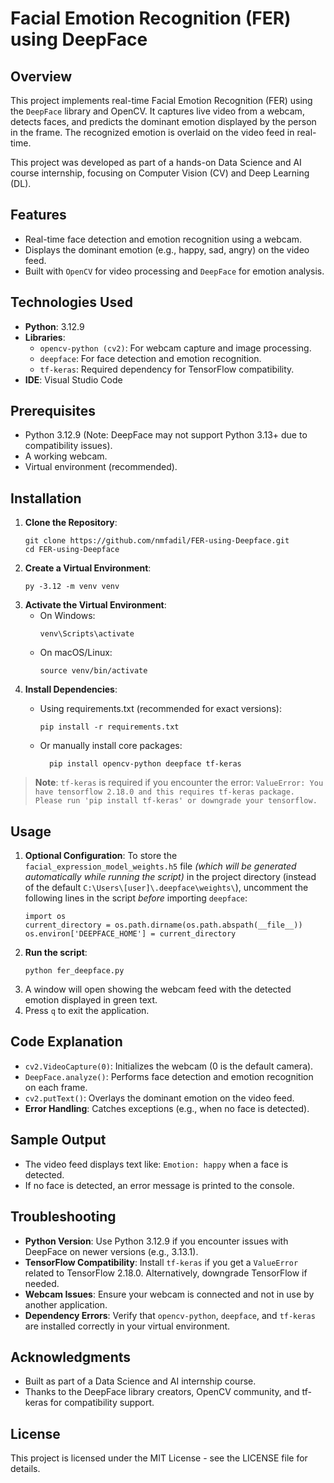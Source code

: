 # Facial Emotion Recognition (FER) using DeepFace
## Overview

This project implements real-time Facial Emotion Recognition (FER) using the `DeepFace` library and OpenCV. It captures live video from a webcam, detects faces, and predicts the dominant emotion displayed by the person in the frame. The recognized emotion is overlaid on the video feed in real-time.

This project was developed as part of a hands-on Data Science and AI course internship, focusing on Computer Vision (CV) and Deep Learning (DL).

## Features


- Real-time face detection and emotion recognition using a webcam.
- Displays the dominant emotion (e.g., happy, sad, angry) on the video feed.
- Built with `OpenCV` for video processing and `DeepFace` for emotion analysis.

## Technologies Used

- **Python**: 3.12.9
- **Libraries**:
    * `opencv-python (cv2)`: For webcam capture and image processing.
    * `deepface`: For face detection and emotion recognition.
    * `tf-keras`: Required dependency for TensorFlow compatibility.
- **IDE**: Visual Studio Code

## Prerequisites

- Python 3.12.9 (Note: DeepFace may not support Python 3.13+ due to compatibility issues).
- A working webcam.
- Virtual environment (recommended).

## Installation

1. **Clone the Repository**:
    ```
    git clone https://github.com/nmfadil/FER-using-Deepface.git
    cd FER-using-Deepface
    ```
2. **Create a Virtual Environment**:
    ```
    py -3.12 -m venv venv
    ```
3. **Activate the Virtual Environment**:
    * On Windows:
        ```
        venv\Scripts\activate
        ```
    * On macOS/Linux:
        ```
        source venv/bin/activate
        ```
4. **Install Dependencies**:
    * Using requirements.txt (recommended for exact versions):
        ```
        pip install -r requirements.txt
        ```
    * Or manually install core packages:
        
            pip install opencv-python deepface tf-keras
        
>**Note**: `tf-keras` is required if you encounter the error:
`ValueError: You have tensorflow 2.18.0 and this requires tf-keras package. Please run 'pip install tf-keras' or downgrade your tensorflow.`

## Usage

1. **Optional Configuration**: To store the `facial_expression_model_weights.h5` file *(which will be generated automatically while running the script)* in the project directory (instead of the default `C:\Users\[user]\.deepface\weights\`), uncomment the following lines in the script *before* importing `deepface`:
    ```
    import os
    current_directory = os.path.dirname(os.path.abspath(__file__))
    os.environ['DEEPFACE_HOME'] = current_directory
    ```
2. **Run the script**:
    ```
    python fer_deepface.py
    ```
3. A window will open showing the webcam feed with the detected emotion displayed in green text.
4. Press `q` to exit the application.

## Code Explanation

- `cv2.VideoCapture(0)`: Initializes the webcam (0 is the default camera).
- `DeepFace.analyze()`: Performs face detection and emotion recognition on each frame.
- `cv2.putText()`: Overlays the dominant emotion on the video feed.
- **Error Handling**: Catches exceptions (e.g., when no face is detected).

## Sample Output

- The video feed displays text like: `Emotion: happy` when a face is detected.
- If no face is detected, an error message is printed to the console.

## Troubleshooting

- **Python Version**: Use Python 3.12.9 if you encounter issues with DeepFace on newer versions (e.g., 3.13.1).
 - **TensorFlow Compatibility**: Install `tf-keras` if you get a `ValueError` related to TensorFlow 2.18.0. Alternatively, downgrade TensorFlow if needed.
- **Webcam Issues**: Ensure your webcam is connected and not in use by another application.
- **Dependency Errors**: Verify that `opencv-python`, `deepface`, and `tf-keras` are installed correctly in your virtual environment.

## Acknowledgments

- Built as part of a Data Science and AI internship course.
- Thanks to the DeepFace library creators, OpenCV community, and tf-keras for compatibility support.

## License

This project is licensed under the MIT License - see the LICENSE file for details.
